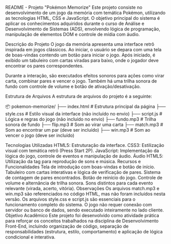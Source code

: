 README - Projeto "Pokémon Memorize"
Este projeto consiste no desenvolvimento de um jogo da memória com temática Pokémon, utilizando as tecnologias HTML, CSS e JavaScript. O objetivo principal do sistema é aplicar os conhecimentos adquiridos durante o curso de Análise e Desenvolvimento de Sistemas (ADS), envolvendo lógica de programação, manipulação de elementos DOM e controle de mídia com áudio.

Descrição do Projeto
O jogo da memória apresenta uma interface retrô inspirada em jogos clássicos. Ao iniciar, o usuário se depara com uma tela de boas-vindas contendo um botão para iniciar o jogo. Após iniciado, é exibido um tabuleiro com cartas viradas para baixo, onde o jogador deve encontrar os pares correspondentes.

Durante a interação, são executados efeitos sonoros para ações como virar carta, combinar pares e vencer o jogo. Também há uma trilha sonora de fundo com controle de volume e botão de ativação/desativação.

Estrutura de Arquivos
A estrutura de arquivos do projeto é a seguinte:

📦 pokemon-memorize/ ├── index.html # Estrutura principal da página ├── style.css # Estilo visual da interface (não incluído no envio) ├── script.js # Lógica e regras do jogo (não incluído no envio) ├── fundo.mp3 # Trilha sonora de fundo ├── flip.mp3 # Som ao virar uma carta ├── match.mp3 # Som ao encontrar um par (deve ser incluído) ├── win.mp3 # Som ao vencer o jogo (deve ser incluído)

Tecnologias Utilizadas
HTML5: Estruturação da interface.
CSS3: Estilização visual com temática retrô (Press Start 2P).
JavaScript: Implementação da lógica do jogo, controle de eventos e manipulação de áudio.
Áudio HTML5: Utilização da tag para reprodução de sons e música.
Recursos e Funcionalidades
Tela de introdução com boas-vindas e botão de início.
Tabuleiro com cartas interativas e lógica de verificação de pares.
Sistema de contagem de pares encontrados.
Botão de reinício do jogo.
Controle de volume e alternância de trilha sonora.
Sons distintos para cada evento relevante (virada, acerto, vitória).
Observações
Os arquivos match.mp3 e win.mp3 são referenciados no código HTML, mas não foram incluídos nesta versão.
Os arquivos style.css e script.js são essenciais para o funcionamento completo do sistema.
O jogo não requer conexão com servidor ou banco de dados, sendo executado inteiramente no lado cliente.
Objetivo Acadêmico
Este projeto foi desenvolvido como atividade prática para reforçar os conceitos trabalhados na disciplina de Desenvolvimento Front-End, incluindo organização de código, separação de responsabilidades (estrutura, estilo, comportamento) e aplicação de lógica condicional e interativa.
